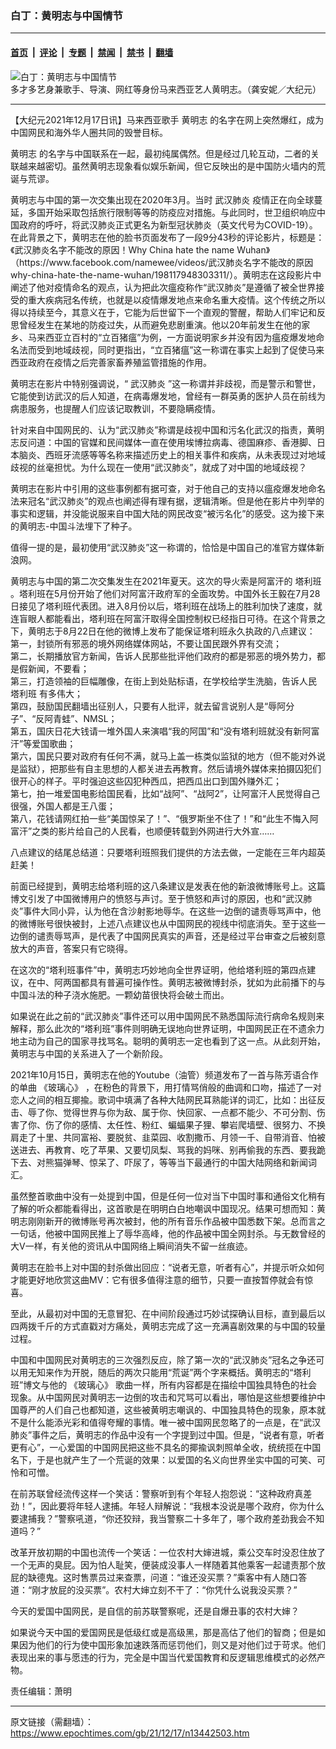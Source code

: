 ### 白丁：黄明志与中国情节

---

#### [首页](../../../..?n13442503) &nbsp;|&nbsp; [评论](../../../../../epoch-comment?n13442503) &nbsp;|&nbsp; [专题](../../../../../epoch-special?n13442503) &nbsp;|&nbsp; [禁闻](../../../../../epoch-news?n13442503) &nbsp;|&nbsp; [禁书](../../../../../books?n13442503) &nbsp;|&nbsp; [翻墙](https://github.com/gfw-breaker/nogfw/blob/master/README.md?n13442503)


<div><img alt="白丁：黄明志与中国情节" class="attachment-djy_600_400 size-djy_600_400 wp-post-image" src="https://i.epochtimes.com/assets/uploads/2021/11/id13379613-527490-600x400.jpg"/>
<div class="caption">
 多才多艺身兼歌手、导演、网红等身份马来西亚艺人黄明志。（龚安妮／大纪元）
</div></div><hr/><div class="post_content" id="artbody" itemprop="articleBody">
 <!-- article content begin -->
 <p>
  【大纪元2021年12月17日讯】马来西亚歌手
  <ok href="https://www.epochtimes.com/gb/tag/%E9%BB%84%E6%98%8E%E5%BF%97.html">
   黄明志
  </ok>
  的名字在网上突然爆红，成为中国网民和海外华人圈共同的毁誉目标。
 </p>
 <p>
  <ok href="https://www.epochtimes.com/gb/tag/%E9%BB%84%E6%98%8E%E5%BF%97.html">
   黄明志
  </ok>
  的名字与中国联系在一起，最初纯属偶然。但是经过几轮互动，二者的关联越来越密切。虽然黄明志现象看似娱乐新闻，但它反映出的是中国防火墙内的荒诞与荒谬。
 </p>
 <p>
  黄明志与中国的第一次交集出现在2020年3月。当时
  <ok href="https://www.epochtimes.com/gb/tag/%E6%AD%A6%E6%B1%89%E8%82%BA%E7%82%8E.html">
   武汉肺炎
  </ok>
  疫情正在向全球蔓延，多国开始采取包括旅行限制等等的防疫应对措施。与此同时，世卫组织响应中国政府的呼吁，将武汉肺炎正式更名为新型冠状肺炎（英文代号为COVID-19）。在此背景之下，黄明志在他的脸书页面发布了一段9分43秒的评论影片，标题是：《武汉肺炎名字不能改的原因！Why China hate the name Wuhan》（https://www.facebook.com/namewee/videos/武汉肺炎名字不能改的原因why-china-hate-the-name-wuhan/198117948303311/）。黄明志在这段影片中阐述了他对疫情命名的观点，认为把此次瘟疫称作“武汉肺炎”是遵循了被全世界接受的重大疾病冠名传统，也就是以疫情爆发地点来命名重大疫情。这个传统之所以得以持续至今，其意义在于，它能为后世留下一个直观的警醒，帮助人们牢记和反思曾经发生在某地的防疫过失，从而避免悲剧重演。他以20年前发生在他的家乡、马来西亚立百村的“立百猪瘟”为例，一方面说明家乡并没有因为瘟疫爆发地命名法而受到地域歧视，同时更指出，“立百猪瘟”这一称谓在事实上起到了促使马来西亚政府在疫情之后完善家畜养殖监管措施的作用。
 </p>
 <p>
  黄明志在影片中特别强调说，“
  <ok href="https://www.epochtimes.com/gb/tag/%E6%AD%A6%E6%B1%89%E8%82%BA%E7%82%8E.html">
   武汉肺炎
  </ok>
  ”这一称谓并非歧视，而是警示和警世，它能使到访武汉的后人知道，在病毒爆发地，曾经有一群英勇的医护人员在前线为病患服务，也提醒人们应该记取教训，不要隐瞒疫情。
 </p>
 <p>
  针对来自中国网民的、认为“武汉肺炎”称谓是歧视中国和污名化武汉的指责，黄明志反问道：中国的官媒和民间媒体一直在使用埃博拉病毒、德国麻疹、香港脚、日本脑炎、西班牙流感等等名称来描述历史上的相关事件和疾病，从未表现过对地域歧视的丝毫担忧。为什么现在一使用“武汉肺炎”，就成了对中国的地域歧视？
 </p>
 <p>
  黄明志在影片中引用的这些事例都有据可查，对于他自己的支持以瘟疫爆发地命名法来冠名“武汉肺炎”的观点也阐述得有理有据，逻辑清晰。但是他在影片中列举的事实和逻辑，并没能说服来自中国大陆的网民改变“被污名化”的感受。这为接下来的黄明志-中国斗法埋下了种子。
 </p>
 <p>
  值得一提的是，最初使用“武汉肺炎”这一称谓的，恰恰是中国自己的准官方媒体新浪网。
 </p>
 <p>
  黄明志与中国的第二次交集发生在2021年夏天。这次的导火索是阿富汗的
  <ok href="https://www.epochtimes.com/gb/tag/%E5%A1%94%E5%88%A9%E7%8F%AD.html">
   塔利班
  </ok>
  。塔利班在5月份开始了他们对阿富汗政府军的全面攻势。中国外长王毅在7月28日接见了塔利班代表团。进入8月份以后，塔利班在战场上的胜利加快了速度，就连盲眼人都能看出，塔利班在阿富汗取得全国控制权已经指日可待。在这个背景之下，黄明志于8月22日在他的微博上发布了能保证塔利班永久执政的八点建议：
  <br/>
  第一，封锁所有邪恶的境外网络媒体网站，不要让国民跟外界有交流；
  <br/>
  第二，长期播放官方新闻，告诉人民那些批评他们政府的都是邪恶的境外势力，都是假新闻，不要看；
  <br/>
  第三，打造领袖的巨幅雕像，在街上到处贴标语，在学校给学生洗脑，告诉人民
  <ok href="https://www.epochtimes.com/gb/tag/%E5%A1%94%E5%88%A9%E7%8F%AD.html">
   塔利班
  </ok>
  有多伟大；
  <br/>
  第四，鼓励国民翻墙出征别人，只要有人批评，就去留言说别人是“辱阿分子”、“反阿青蛙”、NMSL；
  <br/>
  第五，国庆日花大钱请一堆外国人来演唱“我的阿国”和“没有塔利班就没有新阿富汗”等爱国歌曲；
  <br/>
  第六，国民只要对政府有任何不满，就马上盖一栋类似监狱的地方（但不能对外说是监狱），把那些有自主思想的人都关进去再教育。然后请境外媒体来拍摄囚犯们很开心的样子。平时强迫这些囚犯种西瓜，把西瓜出口到国外赚外汇；
  <br/>
  第七，拍一堆爱国电影给国民看，比如“战阿”、“战阿2”，让阿富汗人民觉得自己很强，外国人都是王八蛋；
  <br/>
  第八，花钱请网红拍一些“美国惊呆了！”、“俄罗斯坐不住了！”和“此生不悔入阿富汗”之类的影片给自己的人民看，也顺便转载到外网进行大外宣……
 </p>
 <p>
  八点建议的结尾总结道：只要塔利班照我们提供的方法去做，一定能在三年内超英赶美！
 </p>
 <p>
  前面已经提到，黄明志给塔利班的这八条建议是发表在他的新浪微博账号上。这篇博文引发了中国微博用户的愤怒与声讨。至于愤怒和声讨的原因，也和“武汉肺炎”事件大同小异，认为他在含沙射影地辱华。在这些一边倒的谴责辱骂声中，他的微博账号很快被封，上述八点建议也从中国网民的视线中彻底消失。至于这些一边倒的谴责辱骂声，是代表了中国网民真实的声音，还是经过平台审查之后被刻意放大的声音，答案只有它晓得。
 </p>
 <p>
  在这次的“塔利班事件”中，黄明志巧妙地向全世界证明，他给塔利班的第四点建议，在中、阿两国都具有普遍可操作性。黄明志被微博封杀，犹如为此前播下的与中国斗法的种子浇水施肥。一颗幼苗很快将会破土而出。
 </p>
 <p>
  如果说在此之前的“武汉肺炎”事件还可以用中国网民不熟悉国际流行病命名规则来解释，那么此次的“塔利班”事件则明确无误地向世界证明，中国网民正在不遗余力地主动为自己的国家寻找骂名。聪明的黄明志一定也看到了这一点。从此刻开始，黄明志与中国的关系进入了一个新阶段。
 </p>
 <p>
  2021年10月15日，黄明志在他的Youtube（油管）频道发布了一首与陈芳语合作的单曲
  <ok href="https://www.epochtimes.com/gb/tag/%E3%80%8A%E7%8E%BB%E7%92%83%E5%BF%83%E3%80%8B.html">
   《玻璃心》
  </ok>
  ，在粉色的背景下，用打情骂俏般的曲调和口吻，描述了一对恋人之间的相互揶揄。歌词中填满了各种大陆网民耳熟能详的词汇，比如：出征反击、辱了你、觉得世界与你为敌、属于你、快回家、一点都不能少、不可分割、伤害了你、伤了你的感情、太任性、粉红、蝙蝠果子狸、攀岩爬墙壁、很努力、不换肩走了十里、共同富裕、要脱贫、韭菜园、收割撒币、月领一千、自带消音、怕被送进去、再教育、吃了苹果、又要切凤梨、骂我的妈咪、别再偷我的东西、要我跪下去、对熊猫弹琴、惊呆了、吓尿了，等等当下最通行的中国大陆网络和新闻词汇。
 </p>
 <p>
  虽然整首歌曲中没有一处提到中国，但是任何一位对当下中国时事和通俗文化稍有了解的听众都能看得出，这首歌是在明明白白地嘲讽中国现况。结果可想而知：黄明志刚刚新开的微博账号再次被封，他的所有音乐作品被中国悉数下架。总而言之一句话，他被中国网民推上了辱华高峰，他的作品被中国全网封杀。与无数曾经的大V一样，有关他的资讯从中国网络上瞬间消失不留一丝痕迹。
 </p>
 <p>
  黄明志在脸书上对中国的封杀做出回应：“说者无意，听者有心”，并提示听众如何才能更好地欣赏这曲MV：它有很多值得注意的细节，只要一直按暂停就会有惊喜。
 </p>
 <p>
  至此，从最初对中国的无意冒犯、在中间阶段通过巧妙试探确认目标，直到最后以四两拨千斤的方式直戳对方痛处，黄明志完成了这一充满喜剧效果的与中国的较量过程。
 </p>
 <p>
  中国和中国网民对黄明志的三次强烈反应，除了第一次的“武汉肺炎”冠名之争还可以用无知来作为开脱，随后的两次只能用“荒诞”两个字来概括。黄明志的“塔利班”博文与他的
  <ok href="https://www.epochtimes.com/gb/tag/%E3%80%8A%E7%8E%BB%E7%92%83%E5%BF%83%E3%80%8B.html">
   《玻璃心》
  </ok>
  歌曲一样，所有内容都是在描绘中国独具特色的社会现象。从中国网民对黄明志一边倒的攻击和咒骂可以看出，哪怕是这些想要维护中国尊严的人们自己也都知道，这些被黄明志嘲讽的、中国独具特色的现象，原本就不是什么能添光彩和值得夸耀的事情。唯一被中国网民忽略了的一点是，在“武汉肺炎”事件之后，黄明志的作品中没有一个字提到过中国。但是，“说者有意，听者更有心”，一心爱国的中国网民把这些不具名的揶揄讽刺照单全收，统统揽在中国名下，于是也就产生了一个荒诞的效果：以爱国的名义向世界坐实中国的可笑、可怜和可憎。
 </p>
 <p>
  在前苏联曾经流传这样一个笑话：警察听到有个年轻人抱怨说：“这种政府真差劲！”，因此要将年轻人逮捕。年轻人辩解说：“我根本没说是哪个政府，你为什么要逮捕我？”警察吼道，“你还狡辩，我当警察二十多年了，哪个政府差劲我会不知道吗？”
 </p>
 <p>
  改革开放初期的中国也流传一个笑话：一位农村大婶进城，乘公交车时没忍住放了一个无声的臭屁。因为怕人耻笑，便装成没事人一样随着其他乘客一起谴责那个放屁的缺德鬼。这时售票员过来查票，问道：“谁还没买票？”乘客中有人随口答道：“刚才放屁的没买票”。农村大婶立刻不干了：“你凭什么说我没买票？”
 </p>
 <p>
  今天的爱国中国网民，是自信的前苏联警察呢，还是自爆丑事的农村大婶？
 </p>
 <p>
  如果说今天中国的爱国网民是低级红或是高级黑，那是高估了他们的智商；但是如果因为他们的行为使中国形象加速跌落而惩罚他们，则又是对他们过于苛求。他们表现出来的事与愿违的行为，完全是中国当代爱国教育和反逻辑思维模式的必然产物。
 </p>
 <p>
  责任编辑：萧明
 </p>
 <!-- article content end -->
 <div id="below_article_ad">
 </div>
</div>


---

原文链接（需翻墙）：https://www.epochtimes.com/gb/21/12/17/n13442503.htm